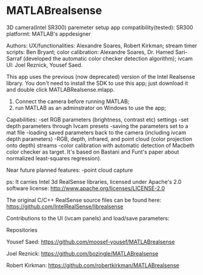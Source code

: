 # MATLABrealsense
3D camera(Intel SR300) paremeter setup app
compatibility(tested): SR300
platformt: MATLAB's appdesigner

Authors: 
UX/functionalities: Alexandre Soares, Robert Kirkman;
stream timer scripts:  Ben Bryant;
color calibration: Alexandre Soares, Dr. Hamed Sari-Sarraf (developed the automatic color checker detection algorithm);
ivcam UI: Joel Reznick, Yousef Saed.

This app uses the previous (now deprecated) version of the Intel Realsense library. You don't need to install the SDK to use this app; just download it and double click MATLABRealsense.mlapp.

1. Connect the camera before running MATLAB; 
2. run MATLAB as an adminstrator on Windows to use the app;

Capabilities:
  -set RGB parameters (brightness, contrast etc) settings
  -set depth parameters through Ivcam presets
  -saving the parameters set to a mat file
  -loading saved parameters back to the camera (including ivcam depth parameters)
  -RGB, depth, infrared, and point cloud (color projection onto depth) streams
  -color calibration with automatic detection of Macbeth color checker as target. It's based on Bastani and Funt's paper about normalized least-squares regression).

Near future planned features:
  -point cloud capture

ps: It carries Intel 3d RealSense libraries, licensed under Apache's 2.0 software license:
http://www.apache.org/licenses/LICENSE-2.0

The original C/C++ RealSense source files can be found here:
https://github.com/IntelRealSense/librealsense

Contributions to the UI (ivcam panels) and load/save parameters:

Repositories

Yousef Saed: https://github.com/moosef-yousef/MATLABrealsense

Joel Reznick: https://github.com/bozingle/MATLABrealsense

Robert Kirkman: https://github.com/robertkirkman/MATLABrealsense


